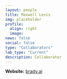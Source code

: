 ```yaml
---
layout: people
title: Maxwell Levis
img: placeholder
profile:
  align: right
  image:
news: false
social: false
type: "Collaborators"
lab_type: "Current"
description: Collaborator
---
```


**Website:** [brady.ai](brady.ai)
